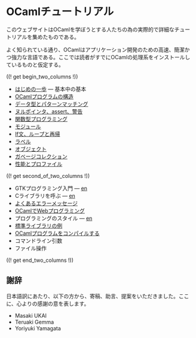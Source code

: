 <!-- ((! set title OCamlチュートリアル !)) ((! set learn !)) -->
<!-- {{! input template/macros.mpp !}} -->

# OCamlチュートリアル

このウェブサイトはOCamlを学ぼうとする人たちの為の実際的で詳細なチュートリアルを集めたものである。

よく知られている通り、OCamlはアプリケーション開発のための高速、簡潔かつ強力な言語である。ここでは読者がすでにOCamlの処理系をインストールしているものと仮定する。

((! get begin_two_columns !))

* [はじめの一歩](basics.ja.html) — 基本中の基本
* [OCamlプログラムの構造](structure_of_ocaml_programs.ja.html)
* [データ型とパターンマッチング](data_types_and_matching.ja.html)
* [ヌルポインタ、assert、警告](null_pointers_asserts_and_warnings.ja.html)
* [関数型プログラミング](functional_programming.ja.html)
* [モジュール](modules.ja.html)
* [If文、ループと再帰](if_statements_loops_and_recursion.ja.html)
* [ラベル](labels.ja.html)
* [オブジェクト](objects.ja.html)
* [ガベージコレクション](garbage_collection.ja.html)
* [性能とプロファイル](performance_and_profiling.ja.html)

((! get second_of_two_columns !))

* GTKプログラミング入門 — [en](introduction_to_gtk.html)
* Cライブラリを呼ぶ — [en](calling_c_libraries.html)
* [よくあるエラーメッセージ](common_error_messages.ja.html)
* [OCamlでWebプログラミング](ocaml_and_the_web.ja.html)
* プログラミングのスタイル — [en](guidelines.html)
* [標準ライブラリの例](standard_library_examples.ja.html)
* [OCamlプログラムをコンパイルする](compiling_ocaml_projects.ja.html)
* コマンドライン引数
* ファイル操作

((! get end_two_columns !))


謝辞
---

日本語訳にあたり、以下の方から、寄稿、助言、提案をいただきました。ここに、心よりの感謝の意を表します。

- Masaki UKAI
- Teruaki Gemma
- Yoriyuki Yamagata

